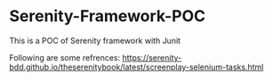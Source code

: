 # Serenity-Framework-POC
This is a POC of Serenity framework with Junit


Following are some refrences:
https://serenity-bdd.github.io/theserenitybook/latest/screenplay-selenium-tasks.html
